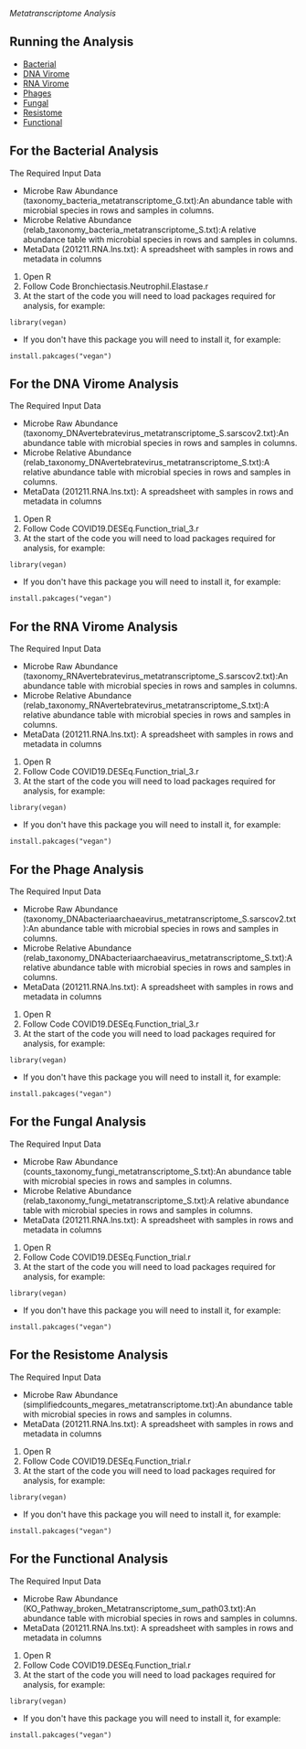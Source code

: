 *Metatranscriptome Analysis*
## Running the Analysis
* [Bacterial](https://github.com/segalmicrobiomelab/SARS_CoV2/tree/main/Metatranscriptome/Bacterial)
* [DNA Virome](https://github.com/segalmicrobiomelab/SARS_CoV2/tree/main/Metatranscriptome/DNA_Virome)
* [RNA Virome](https://github.com/segalmicrobiomelab/SARS_CoV2/tree/main/Metatranscriptome/RNA_Virome)
* [Phages](https://github.com/segalmicrobiomelab/SARS_CoV2/tree/main/Metatranscriptome/Phages)
* [Fungal](https://github.com/segalmicrobiomelab/SARS_CoV2/tree/main/Metatranscriptome/Fungal)
* [Resistome](https://github.com/segalmicrobiomelab/SARS_CoV2/tree/main/Metatranscriptome/Resistome)
* [Functional](https://github.com/segalmicrobiomelab/SARS_CoV2/tree/main/Metatranscriptome/Functional)

## For the Bacterial Analysis
The Required Input Data
* Microbe Raw Abundance (taxonomy_bacteria_metatranscriptome_G.txt):An abundance table with microbial species in rows and samples in columns.
* Microbe Relative Abundance (relab_taxonomy_bacteria_metatranscriptome_S.txt):A relative abundance table with microbial species in rows and samples in columns.
* MetaData (201211.RNA.lns.txt): A spreadsheet with samples in rows and metadata in columns

1. Open R
1. Follow Code Bronchiectasis.Neutrophil.Elastase.r 
  1. At the start of the code you will need to load packages required for analysis, for example:
```
library(vegan)
```
* If you don't have this package you will need to install it, for example:
```
install.pakcages("vegan")
```

## For the DNA Virome Analysis
The Required Input Data
* Microbe Raw Abundance (taxonomy_DNAvertebratevirus_metatranscriptome_S.sarscov2.txt):An abundance table with microbial species in rows and samples in columns.
* Microbe Relative Abundance (relab_taxonomy_DNAvertebratevirus_metatranscriptome_S.txt):A relative abundance table with microbial species in rows and samples in columns.
* MetaData (201211.RNA.lns.txt): A spreadsheet with samples in rows and metadata in columns

1. Open R
1. Follow Code COVID19.DESEq.Function_trial_3.r 
  1. At the start of the code you will need to load packages required for analysis, for example:
```
library(vegan)
```
* If you don't have this package you will need to install it, for example:
```
install.pakcages("vegan")
```
## For the RNA Virome Analysis
The Required Input Data
* Microbe Raw Abundance (taxonomy_RNAvertebratevirus_metatranscriptome_S.sarscov2.txt):An abundance table with microbial species in rows and samples in columns.
* Microbe Relative Abundance (relab_taxonomy_RNAvertebratevirus_metatranscriptome_S.txt):A relative abundance table with microbial species in rows and samples in columns.
* MetaData (201211.RNA.lns.txt): A spreadsheet with samples in rows and metadata in columns

1. Open R
1. Follow Code COVID19.DESEq.Function_trial_3.r 
  1. At the start of the code you will need to load packages required for analysis, for example:
```
library(vegan)
```
* If you don't have this package you will need to install it, for example:
```
install.pakcages("vegan")
```
## For the Phage Analysis
The Required Input Data
* Microbe Raw Abundance (taxonomy_DNAbacteriaarchaeavirus_metatranscriptome_S.sarscov2.txt):An abundance table with microbial species in rows and samples in columns.
* Microbe Relative Abundance (relab_taxonomy_DNAbacteriaarchaeavirus_metatranscriptome_S.txt):A relative abundance table with microbial species in rows and samples in columns.
* MetaData (201211.RNA.lns.txt): A spreadsheet with samples in rows and metadata in columns

1. Open R
1. Follow Code COVID19.DESEq.Function_trial_3.r 
  1. At the start of the code you will need to load packages required for analysis, for example:
```
library(vegan)
```
* If you don't have this package you will need to install it, for example:
```
install.pakcages("vegan")
```
## For the Fungal Analysis
The Required Input Data
* Microbe Raw Abundance (counts_taxonomy_fungi_metatranscriptome_S.txt):An abundance table with microbial species in rows and samples in columns.
* Microbe Relative Abundance (relab_taxonomy_fungi_metatranscriptome_S.txt):A relative abundance table with microbial species in rows and samples in columns.
* MetaData (201211.RNA.lns.txt): A spreadsheet with samples in rows and metadata in columns

1. Open R
1. Follow Code COVID19.DESEq.Function_trial.r 
  1. At the start of the code you will need to load packages required for analysis, for example:
```
library(vegan)
```
* If you don't have this package you will need to install it, for example:
```
install.pakcages("vegan")
```
## For the Resistome Analysis
The Required Input Data
* Microbe Raw Abundance (simplifiedcounts_megares_metatranscriptome.txt):An abundance table with microbial species in rows and samples in columns.
* MetaData (201211.RNA.lns.txt): A spreadsheet with samples in rows and metadata in columns

1. Open R
1. Follow Code COVID19.DESEq.Function_trial.r 
  1. At the start of the code you will need to load packages required for analysis, for example:
```
library(vegan)
```
* If you don't have this package you will need to install it, for example:
```
install.pakcages("vegan")
```
## For the Functional Analysis
The Required Input Data
* Microbe Raw Abundance (KO_Pathway_broken_Metatranscriptome_sum_path03.txt):An abundance table with microbial species in rows and samples in columns.
* MetaData (201211.RNA.lns.txt): A spreadsheet with samples in rows and metadata in columns

1. Open R
1. Follow Code COVID19.DESEq.Function_trial.r 
  1. At the start of the code you will need to load packages required for analysis, for example:
```
library(vegan)
```
* If you don't have this package you will need to install it, for example:
```
install.pakcages("vegan")